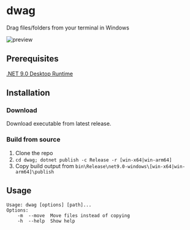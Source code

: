# dwag

Drag files/folders from your terminal in Windows

![preview](./assets/preview.avif)

## Prerequisites

[.NET 9.0 Desktop Runtime](https://dotnet.microsoft.com/en-us/download/dotnet/thank-you/runtime-desktop-9.0.5-windows-x64-installer)

## Installation

### Download

Download executable from latest release.

### Build from source

1. Clone the repo
1. `cd dwag; dotnet publish -c Release -r [win-x64|win-arm64]`
1. Copy build output from `bin\Release\net9.0-windows\[win-x64|win-arm64]\publish`

## Usage

```
Usage: dwag [options] [path]...
Options:
    -m  --move  Move files instead of copying
    -h  --help  Show help
```
